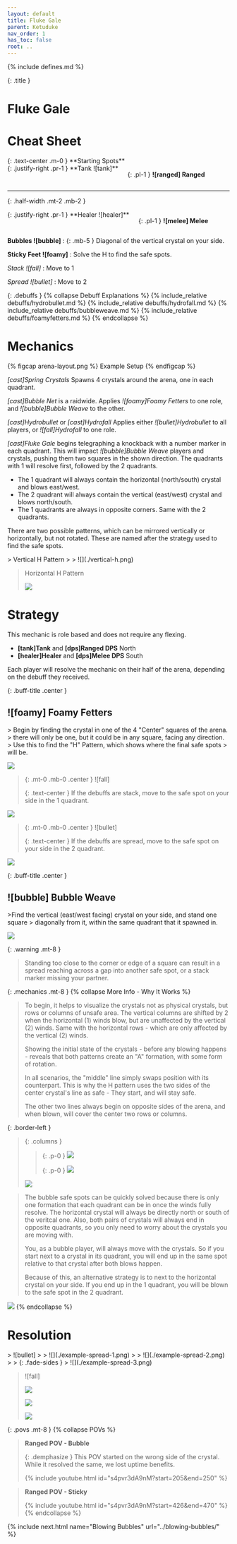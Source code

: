 ```yaml
---
layout: default
title: Fluke Gale
parent: Ketuduke
nav_order: 1
has_toc: false
root: ..
---
```


{% include defines.md %}

{: .title }
# Fluke Gale

# Cheat Sheet

<div class="md-float-right third-width min-medium" markdown="1">
{: .text-center .m-0 }
**Starting Spots**
<div class="columns positions borderless" markdown="1">
{: .justify-right .pr-1 }
**Tank ![tank]**

{: .pl-1 }
**![ranged] Ranged**
</div>

-----
{: .half-width .mt-2 .mb-2 }

<div class="columns positions borderless" markdown="1">
{: .justify-right .pr-1 }
**Healer ![healer]**

{: .pl-1 }
**![melee] Melee**
</div>
</div>

**Bubbles ![bubble]**
: {: .mb-5 } Diagonal of the vertical crystal on your side.

**Sticky Feet ![foamy]**
: Solve the H to find the safe spots.

*Stack ![fall]*
: Move to 1

*Spread ![bullet]*
: Move to 2

{: .debuffs }
{% collapse Debuff Explanations %}
{% include_relative debuffs/hydrobullet.md %}
{% include_relative debuffs/hydrofall.md %}
{% include_relative debuffs/bubbleweave.md %}
{% include_relative debuffs/foamyfetters.md %}
{% endcollapse %}

# Mechanics

{% figcap arena-layout.png %}
Example Setup
{% endfigcap %}

*[cast]Spring Crystals* Spawns 4 crystals around the arena, one in each
quadrant.

*[cast]Bubble Net* is a raidwide. Applies *![foamy]Foamy Fetters* to one role,
and *![bubble]Bubble Weave* to the other.

*[cast]Hydrobullet* or *[cast]Hydrofall* Applies either *![bullet]Hydrobullet*
to all players, or *![fall]Hydrofall* to one role.

*[cast]Fluke Gale* begins telegraphing a knockback with a number marker in each
quadrant. This will impact *![bubble]Bubble Weave* players and crystals, pushing
them two squares in the shown direction. The quadrants with 1 will resolve first,
followed by the 2 quadrants.

* The 1 quadrant will always contain the horizontal (north/south) crystal and
  blows east/west.
* The 2 quadrant will always contain the vertical (east/west) crystal and blows
  north/south.
* The 1 quadrants are always in opposite corners. Same with the 2 quadrants.

There are two possible patterns, which can be mirrored vertically or
horizontally, but not rotated. These are named after the strategy used to find
the safe spots.

<div class="timeline" markdown="1">
> Vertical H Pattern
>
> ![](./vertical-h.png)

> Horizontal H Pattern
>
> ![](./horizontal-h.png)
</div>

# Strategy

This mechanic is role based and does not require any flexing.

* **[tank]Tank** and **[dps]Ranged DPS** North
* **[healer]Healer** and **[dps]Melee DPS** South

Each player will resolve the mechanic on their half of the arena, depending on
the debuff they received.

{: .buff-title .center }
## ![foamy] Foamy Fetters

<div class="mechanics" markdown="1">
> Begin by finding the crystal in one of the 4 "Center" squares of the arena.
> there will only be one, but it could be in any square, facing any direction.
> Use this to find the "H" Pattern, which shows where the final safe spots
> will be.

![](./h-pattern.png)

> {: .mt-0 .mb-0 .center }
> ![fall]
>
> {: .text-center }
> If the debuffs are stack, move to the safe spot on your side in the 1
> quadrant.

![](./stack.png)

> {: .mt-0 .mb-0 .center }
> ![bullet]
>
> {: .text-center }
> If the debuffs are spread, move to the safe spot on your side in the 2
> quadrant.

![](./spread.png)
</div>

{: .buff-title .center }
## ![bubble] Bubble Weave

<div class="mechanics" markdown="1">
>Find the vertical (east/west facing) crystal on your side, and stand one square
> diagonally from it, within the same quadrant that it spawned in.

![](./bubble-ez.png)
</div>

{: .warning .mt-8 }
> Standing too close to the corner or edge of a square can result in a spread
> reaching across a gap into another safe spot, or a stack marker missing your
> partner.

{: .mechanics .mt-8 }
{% collapse More Info - Why It Works %}
> To begin, it helps to visualize the crystals not as physical crystals, but
> rows or columns of unsafe area. The vertical columns are shifted by 2 when
> the horizontal (1) winds blow, but are unaffected by the vertical (2) winds.
> Same with the horizontal rows - which are only affected by the vertical (2)
> winds.
>
> Showing the initial state of the crystals - before any blowing happens -
> reveals that both patterns create an "A" formation, with some form of rotation.
>
> In all scenarios, the "middle" line simply swaps position with its counterpart.
> This is why the H pattern uses the two sides of the center crystal's line as
> safe - They start, and will stay safe.
>
> The other two lines always begin on opposite sides of the arena, and when
> blown, will cover the center two rows or columns.

{: .border-left }
> {: .columns }
> > {: .p-0 }
> > ![](./solve-1.png)
> >
> > {: .p-0 }
> > ![](./solve-2.png)
>
> ![](./solve-3.png)

> The bubble safe spots can be quickly solved because there is only one formation
> that each quadrant can be in once the winds fully resolve. The horizontal
> crystal will always be directly north or south of the veritcal one. Also,
> both pairs of crystals will always end in opposite quadrants, so you only need
> to worry about the crystals you are moving with.
>
> You, as a bubble player, will always move with the crystals. So if you start
> next to a crystal in its quadrant, you will end up in the same spot relative
> to that crystal after both blows happen.
>
> Because of this, an alternative strategy is to next to the horizontal crystal
> on your side. If you end up in the 1 quadrant, you will be blown to the safe
> spot in the 2 quadrant.

![](./solve-bubble.png)
{% endcollapse %}

# Resolution

<div class="timeline" markdown="1">
> ![bullet]
>
> ![](./example-spread-1.png)
>
> ![](./example-spread-2.png)
>
> {: .fade-sides }
> ![](./example-spread-3.png)

> ![fall]
>
> ![](./example-stack-1.png)
>
> ![](./example-stack-2.png)
>
> ![](./example-stack-3.png)
</div>

{: .povs .mt-8 }
{% collapse POVs %}
> **Ranged POV - Bubble**
>
> {: .demphasize }
> This POV started on the wrong side of the crystal. While it resolved the same,
> we lost uptime benefits.
>
> {% include youtube.html id="s4pvr3dA9nM?start=205&end=250" %}

> **Ranged POV - Sticky**
>
> {% include youtube.html id="s4pvr3dA9nM?start=426&end=470" %}
{% endcollapse %}

{% include next.html name="Blowing Bubbles" url="../blowing-bubbles/" %}
